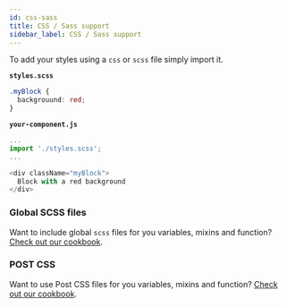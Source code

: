 ```yaml
---
id: css-sass
title: CSS / Sass support
sidebar_label: CSS / Sass support
---
```


To add your styles using a `css` or `scss` file simply import it.

**`styles.scss`**
```css
.myBlock {
  backgrouund: red;
}
```

**`your-component.js`**
```js
...
import './styles.scss';
...

<div className="myBlock">
  Block with a red background
</div>
```

### Global SCSS files
Want to include global `scss` files for you variables, mixins and function? [Check out our cookbook](/docs/platform/cookbook/client/scss-global).

### POST CSS
Want to use Post CSS files for you variables, mixins and function? [Check out our cookbook](/docs/platform/cookbook/client/post-css-support).
